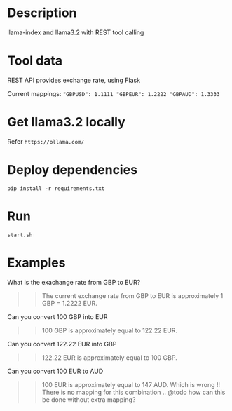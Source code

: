 # Description

llama-index and llama3.2 with REST tool calling

# Tool data
REST API provides exchange rate, using Flask

Current mappings:
``
 "GBPUSD": 1.1111
 "GBPEUR": 1.2222
 "GBPAUD": 1.3333
``

# Get llama3.2 locally
Refer `https://ollama.com/`

# Deploy dependencies
`pip install -r requirements.txt`

# Run  
`start.sh`

# Examples

What is the exachange rate from GBP to EUR?

>> The current exchange rate from GBP to EUR is approximately 1 GBP = 1.2222 EUR.

Can you convert 100 GBP into EUR

>> 100 GBP is approximately equal to 122.22 EUR.

Can you convert 122.22 EUR into GBP

>> 122.22 EUR is approximately equal to 100 GBP.

Can you convert 100 EUR to AUD

>> 100 EUR is approximately equal to 147 AUD.
   Which is wrong !! There is no mapping for this combination .. @todo how can this be done without extra mapping?



